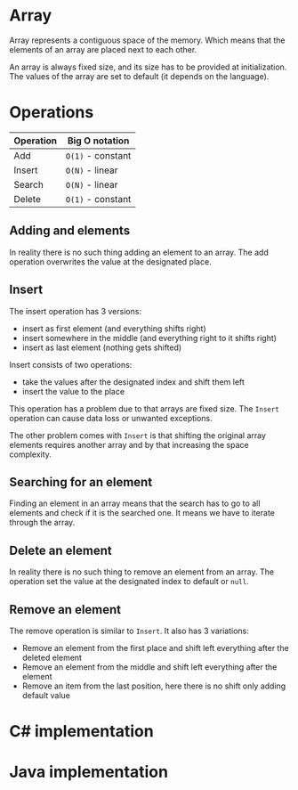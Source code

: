 # Array

Array represents a contiguous space of the memory.
Which means that the elements of an array are placed next to each other.

An array is always fixed size, and its size has to be provided at initialization.
The values of the array are set to default (it depends on the language).

# Operations

| Operation | Big O notation    |
|-----------|-------------------|
| Add       | `O(1)` - constant |
| Insert    | `O(N)` - linear   |
| Search    | `O(N)` - linear   |
| Delete    | `O(1)` - constant |

## Adding and elements

In reality there is no such thing adding an element to an array.
The add operation overwrites the value at the designated place.

## Insert

The insert operation has 3 versions:

- insert as first element (and everything shifts right)
- insert somewhere in the middle (and everything right to it shifts right)
- insert as last element (nothing gets shifted)

Insert consists of two operations:

- take the values after the designated index and shift them left
- insert the value to the place

This operation has a problem due to that arrays are fixed size.
The `Insert` operation can cause data loss or unwanted exceptions.

The other problem comes with `Insert` is that shifting the original array elements requires
another array and by that increasing the space complexity.

## Searching for an element

Finding an element in an array means that the search has to go to all elements and check if it
is the searched one.
It means we have to iterate through the array.

## Delete an element

In reality there is no such thing to remove an element from an array.
The operation set the value at the designated index to default or `null`.

## Remove an element

The remove operation is similar to `Insert`. It also has 3 variations:

- Remove an element from the first place and shift left everything after the deleted element
- Remove an element from the middle and shift left everything after the element
- Remove an item from the last position, here there is no shift only adding default value

# C# implementation

# Java implementation
